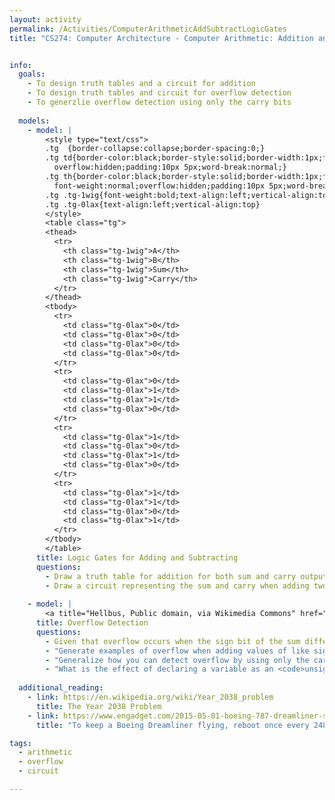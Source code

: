 ```yaml
---
layout: activity
permalink: /Activities/ComputerArithmeticAddSubtractLogicGates
title: "CS274: Computer Architecture - Computer Arithmetic: Addition and Subtraction Logic Gates"


info:
  goals:
    - To design truth tables and a circuit for addition
    - To design truth tables and circuit for overflow detection
    - To generzlie overflow detection using only the carry bits
    
  models:
    - model: |
        <style type="text/css">
        .tg  {border-collapse:collapse;border-spacing:0;}
        .tg td{border-color:black;border-style:solid;border-width:1px;font-family:Arial, sans-serif;font-size:14px;
          overflow:hidden;padding:10px 5px;word-break:normal;}
        .tg th{border-color:black;border-style:solid;border-width:1px;font-family:Arial, sans-serif;font-size:14px;
          font-weight:normal;overflow:hidden;padding:10px 5px;word-break:normal;}
        .tg .tg-1wig{font-weight:bold;text-align:left;vertical-align:top}
        .tg .tg-0lax{text-align:left;vertical-align:top}
        </style>
        <table class="tg">
        <thead>
          <tr>
            <th class="tg-1wig">A</th>
            <th class="tg-1wig">B</th>
            <th class="tg-1wig">Sum</th>
            <th class="tg-1wig">Carry</th>
          </tr>
        </thead>
        <tbody>
          <tr>
            <td class="tg-0lax">0</td>
            <td class="tg-0lax">0</td>
            <td class="tg-0lax">0</td>
            <td class="tg-0lax">0</td>
          </tr>
          <tr>
            <td class="tg-0lax">0</td>
            <td class="tg-0lax">1</td>
            <td class="tg-0lax">1</td>
            <td class="tg-0lax">0</td>
          </tr>
          <tr>
            <td class="tg-0lax">1</td>
            <td class="tg-0lax">0</td>
            <td class="tg-0lax">1</td>
            <td class="tg-0lax">0</td>
          </tr>
          <tr>
            <td class="tg-0lax">1</td>
            <td class="tg-0lax">1</td>
            <td class="tg-0lax">0</td>
            <td class="tg-0lax">1</td>
          </tr>
        </tbody>
        </table>
      title: Logic Gates for Adding and Subtracting
      questions:
        - Draw a truth table for addition for both sum and carry outputs.
        - Draw a circuit representing the sum and carry when adding two one-bit values.
        
    - model: |
        <a title="Hellbus, Public domain, via Wikimedia Commons" href="https://commons.wikimedia.org/wiki/File:Odometer_rollover.jpg"><img width="512" alt="Odometer rollover" src="https://upload.wikimedia.org/wikipedia/commons/5/53/Odometer_rollover.jpg"></a>
      title: Overflow Detection
      questions:
        - Given that overflow occurs when the sign bit of the sum differs from the sign bit of the two inputs.
        - "Generate examples of overflow when adding values of like signs together (both positive and negative).  Generate examples of non-overview (for both positive and negative).  Finally, generate an example adding a positive and negative value together.  What do their carry bits have in common in the most significant bit?"
        - "Generalize how you can detect overflow by using only the carry in and carry out bits in the most significant digit.  Now, write this down in a truth table and draw a circuit for overflow detection." 
        - "What is the effect of declaring a variable as an <code>unsigned int</code> as opposed to an <code>int</code>?"
        
  additional_reading:
    - link: https://en.wikipedia.org/wiki/Year_2038_problem
      title: The Year 2038 Problem        
    - link: https://www.engadget.com/2015-05-01-boeing-787-dreamliner-software-bug.html
      title: "To keep a Boeing Dreamliner flying, reboot once every 248 days by Engadget"

tags:
  - arithmetic
  - overflow
  - circuit

---
```


